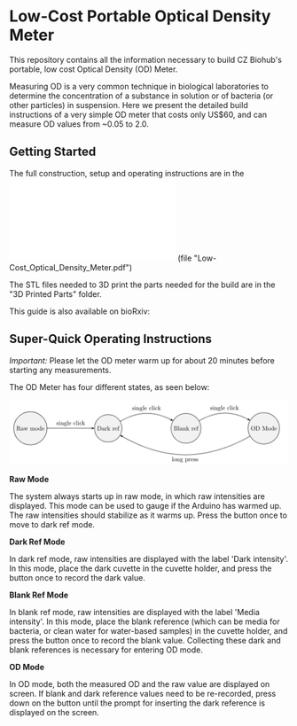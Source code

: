 # Low-Cost Portable Optical Density Meter

This repository contains all the information necessary to build CZ
Biohub's portable, low cost Optical Density (OD) Meter.

Measuring OD is a very common technique in biological laboratories to determine
the concentration of a substance in solution or of bacteria (or other particles)
in suspension. Here we present the detailed build instructions of a very simple
OD meter that costs only US$60, and can measure OD values from ~0.05 to 2.0.


## Getting Started

The full construction, setup and operating instructions are in the
![complete guide file](Low-Cost_Optical_Density_Meter.pdf)
(file "Low-Cost_Optical_Density_Meter.pdf")

The STL files needed to 3D print the parts needed for the build are in the
"3D Printed Parts" folder.

This guide is also available on bioRxiv:


## Super-Quick Operating Instructions

*Important:* Please let the OD meter warm up for about 20 minutes before
starting any measurements.

The OD Meter has four different states, as seen below:

![OD State Machine](OD_StateMachine.png)

**Raw Mode**

The system always starts up in raw mode, in which raw intensities are
displayed. This mode can be used to gauge if the Arduino has warmed up. The raw
intensities should stabilize as it warms up. Press the button once to move to
dark ref mode.

**Dark Ref Mode**

In dark ref mode, raw intensities are displayed with the label 'Dark intensity'.
In this mode, place the dark cuvette in the cuvette holder, and press the button
once to record the dark value.

**Blank Ref Mode**

In blank ref mode, raw intensities are displayed with the label 'Media
intensity'. In this mode, place the blank reference (which can be media for
bacteria, or clean water for water-based samples) in the cuvette holder, and
press the button once to record the blank value. Collecting these dark and blank
references is necessary for entering OD mode.

**OD Mode**

In OD mode, both the measured OD and the raw value are displayed on screen. If
blank and dark reference values need to be re-recorded, press down on the button
until the prompt for inserting the dark reference is displayed on the screen.
